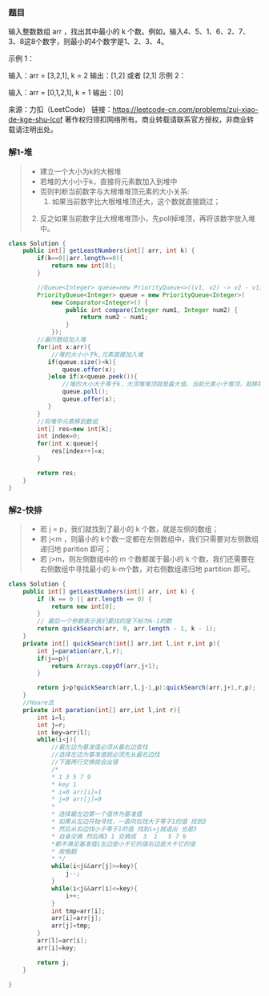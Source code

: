 ### 题目

输入整数数组 arr ，找出其中最小的 k 个数。例如，输入4、5、1、6、2、7、3、8这8个数字，则最小的4个数字是1、2、3、4。

 

示例 1：

输入：arr = [3,2,1], k = 2
输出：[1,2] 或者 [2,1]
示例 2：

输入：arr = [0,1,2,1], k = 1
输出：[0]

来源：力扣（LeetCode）
链接：https://leetcode-cn.com/problems/zui-xiao-de-kge-shu-lcof
著作权归领扣网络所有。商业转载请联系官方授权，非商业转载请注明出处。

### 解1-堆
>- 建立一个大小为k的大根堆
>- 若堆的大小小于k，直接将元素数加入到堆中
>- 否则判断当前数字与大根堆堆顶元素的大小关系:
>   1. 如果当前数字比大根堆堆顶还大，这个数就直接跳过；
>  2. 反之如果当前数字比大根堆堆顶小，先poll掉堆顶，再将该数字放入堆中。

```java
class Solution {
    public int[] getLeastNumbers(int[] arr, int k) {
        if(k==0||arr.length==0){
            return new int[0];
        }

        //Queue<Integer> queue=new PriorityQueue<>((v1, v2) -> v2 - v1);
        PriorityQueue<Integer> queue = new PriorityQueue<Integer>(
            new Comparator<Integer>() {
                public int compare(Integer num1, Integer num2) {
                    return num2 - num1;
                }
            });
        //遍历数组加入堆
        for(int x:arr){
            //堆的大小小于k,元素直接加入堆
           if(queue.size()<k){
               queue.offer(x);
           }else if(x<queue.peek()){
               //堆的大小大于等于k，大顶堆堆顶就是最大值，当前元素小于堆顶，就移除堆顶，加入当前元素
               queue.poll();
               queue.offer(x);
           }
        }
        //将堆中元素移到数组
        int[] res=new int[k];
        int index=0;
        for(int x:queue){
            res[index++]=x;
        }

        return res;
    }
}
```

### 解2-快排
>- 若 j = p，我们就找到了最小的 k 个数，就是左侧的数组；
>- 若 j<m ，则最小的 k个数一定都在左侧数组中，我们只需要对左侧数组递归地 parition 即可；
>- 若 j>m，则左侧数组中的 m 个数都属于最小的 k 个数，我们还需要在右侧数组中寻找最小的 k-m个数，对右侧数组递归地 partition 即可。

```java
class Solution {
    public int[] getLeastNumbers(int[] arr, int k) {
        if (k == 0 || arr.length == 0) {
            return new int[0];
        }
        // 最后一个参数表示我们要找的是下标为k-1的数
        return quickSearch(arr, 0, arr.length - 1, k - 1);
    }
    private int[] quickSearch(int[] arr,int l,int r,int p){
        int j=paration(arr,l,r);
        if(j==p){
            return Arrays.copyOf(arr,j+1);
        }

        return j>p?quickSearch(arr,l,j-1,p):quickSearch(arr,j+1,r,p);
    }
	//Hoare法
    private int paration(int[] arr,int l,int r){
        int i=l;
        int j=r;
        int key=arr[l];
        while(i<j){
            //最左边为基准值必须从最右边查找
            //选择左边为基准值就必须先从最右边找
            //下面两行交换就会出错
            /*
            * 1 3 5 7 9
            * key 1
            * i=0 arr[i]=1
            * j=9 arr[j]=9
            *
            * 选择最左边第一个值作为基准值
            * 如果从左边开始寻找，一直向右找大于等于1的值 找到3
            * 然后从右边找小于等于1的值 找到i=j就退出 也是3
            * 自身交换 然后再3 1 交换成  3  1   5 7 9
            *都不满足基准值1左边是小于它的值右边是大于它的值
            * 故推翻
            * */
            while(i<j&&arr[j]>=key){
                j--;
            }
            while(i<j&&arr[i]<=key){
                i++;
            }
            int tmp=arr[i];
            arr[i]=arr[j];
            arr[j]=tmp;
        }
        arr[l]=arr[i];
        arr[i]=key;

        return j;
    }
        
}

```




